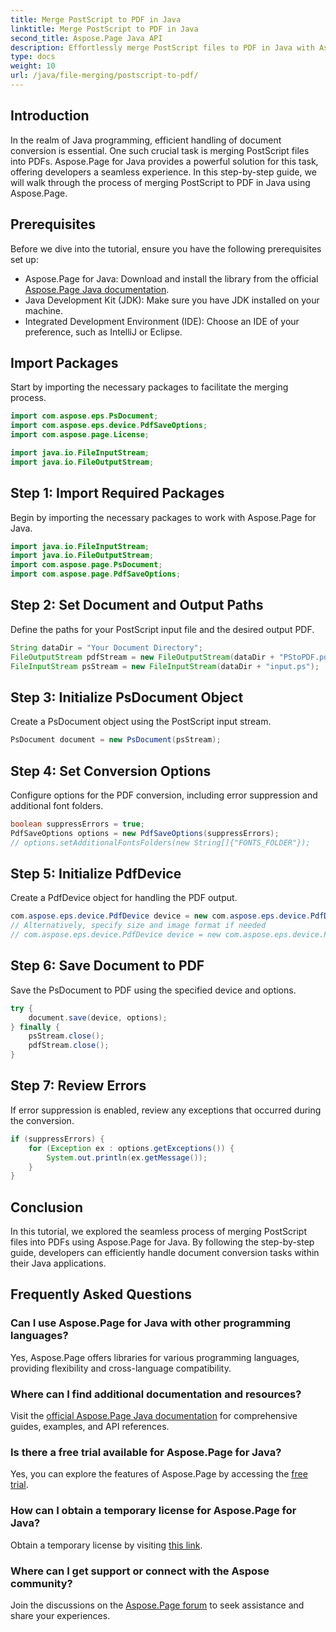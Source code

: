 ```yaml
---
title: Merge PostScript to PDF in Java
linktitle: Merge PostScript to PDF in Java
second_title: Aspose.Page Java API
description: Effortlessly merge PostScript files to PDF in Java with Aspose.Page. Comprehensive tutorial, FAQs, and resources for seamless document conversion.
type: docs
weight: 10
url: /java/file-merging/postscript-to-pdf/
---
```

## Introduction
In the realm of Java programming, efficient handling of document conversion is essential. One such crucial task is merging PostScript files into PDFs. Aspose.Page for Java provides a powerful solution for this task, offering developers a seamless experience. In this step-by-step guide, we will walk through the process of merging PostScript to PDF in Java using Aspose.Page.
## Prerequisites
Before we dive into the tutorial, ensure you have the following prerequisites set up:
- Aspose.Page for Java: Download and install the library from the official [Aspose.Page Java documentation](https://reference.aspose.com/page/java/).
- Java Development Kit (JDK): Make sure you have JDK installed on your machine.
- Integrated Development Environment (IDE): Choose an IDE of your preference, such as IntelliJ or Eclipse.
## Import Packages
Start by importing the necessary packages to facilitate the merging process.
```java
import com.aspose.eps.PsDocument;
import com.aspose.eps.device.PdfSaveOptions;
import com.aspose.page.License;

import java.io.FileInputStream;
import java.io.FileOutputStream;
```
## Step 1: Import Required Packages
Begin by importing the necessary packages to work with Aspose.Page for Java.
```java
import java.io.FileInputStream;
import java.io.FileOutputStream;
import com.aspose.page.PsDocument;
import com.aspose.page.PdfSaveOptions;
```
## Step 2: Set Document and Output Paths
Define the paths for your PostScript input file and the desired output PDF.
```java
String dataDir = "Your Document Directory";
FileOutputStream pdfStream = new FileOutputStream(dataDir + "PStoPDF.pdf");
FileInputStream psStream = new FileInputStream(dataDir + "input.ps");
```
## Step 3: Initialize PsDocument Object
Create a PsDocument object using the PostScript input stream.
```java
PsDocument document = new PsDocument(psStream);
```
## Step 4: Set Conversion Options
Configure options for the PDF conversion, including error suppression and additional font folders.
```java
boolean suppressErrors = true;
PdfSaveOptions options = new PdfSaveOptions(suppressErrors);
// options.setAdditionalFontsFolders(new String[]{"FONTS_FOLDER"});
```
## Step 5: Initialize PdfDevice
Create a PdfDevice object for handling the PDF output.
```java
com.aspose.eps.device.PdfDevice device = new com.aspose.eps.device.PdfDevice(pdfStream);
// Alternatively, specify size and image format if needed
// com.aspose.eps.device.PdfDevice device = new com.aspose.eps.device.PdfDevice(pdfStream, new Dimension(595, 842));
```
## Step 6: Save Document to PDF
Save the PsDocument to PDF using the specified device and options.
```java
try {
    document.save(device, options);
} finally {
    psStream.close();
    pdfStream.close();
}
```
## Step 7: Review Errors
If error suppression is enabled, review any exceptions that occurred during the conversion.
```java
if (suppressErrors) {
    for (Exception ex : options.getExceptions()) {
        System.out.println(ex.getMessage());
    }
}
```
## Conclusion
In this tutorial, we explored the seamless process of merging PostScript files into PDFs using Aspose.Page for Java. By following the step-by-step guide, developers can efficiently handle document conversion tasks within their Java applications.
## Frequently Asked Questions
### Can I use Aspose.Page for Java with other programming languages?
Yes, Aspose.Page offers libraries for various programming languages, providing flexibility and cross-language compatibility.
### Where can I find additional documentation and resources?
Visit the [official Aspose.Page Java documentation](https://reference.aspose.com/page/java/) for comprehensive guides, examples, and API references.
### Is there a free trial available for Aspose.Page for Java?
Yes, you can explore the features of Aspose.Page by accessing the [free trial](https://releases.aspose.com/).
### How can I obtain a temporary license for Aspose.Page for Java?
Obtain a temporary license by visiting [this link](https://purchase.aspose.com/temporary-license/).
### Where can I get support or connect with the Aspose community?
Join the discussions on the [Aspose.Page forum](https://forum.aspose.com/c/page/39) to seek assistance and share your experiences.
